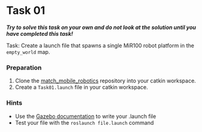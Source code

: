 # Task 01

***Try to solve this task on your own and do not look at the solution until you have completed this task!***

Task: Create a launch file that spawns a single MiR100 robot platform in the `empty_world` map.

### Preparation

1. Clone the [match_mobile_robotics](http://https://github.com/match-ROS/match_mobile_robotics "match_mobile_robotics") repository into your catkin workspace.
2. Create a `Task01.launch` file in your catkin workspace.

### Hints

- Use the [Gazebo documentation](https://classic.gazebosim.org/tutorials?tut=ros_roslaunch&cat=connect_ros#LaunchingOtherDemoWorlds "Gazebo documentation") to write your .launch file
- Test your file with the `roslaunch file.launch` command

